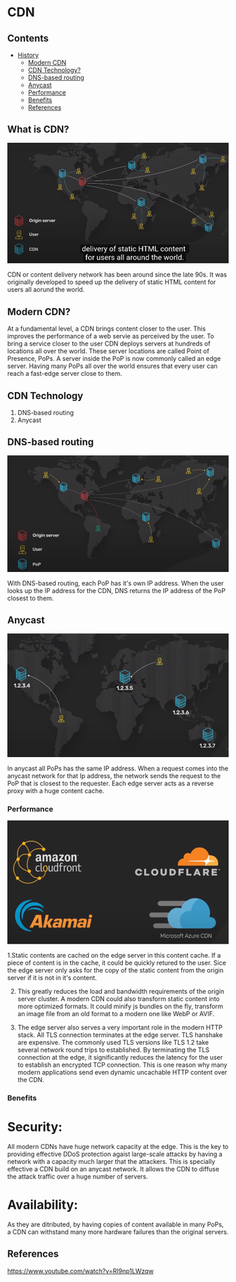 # CDN

## Contents

- [History](#history)
  - [Modern CDN](#modern-cdn)
  - [CDN Technology?](#technology)
  - [DNS-based routing](#dns-routing)
  - [Anycast](#antcast)
  - [Performance](#performance)
  - [Benefits](#benefits)
  - [References](#references)

## What is CDN?

![](./images/old-cdn.png)

CDN or content delivery network has been around since the late 90s. It was originally developed to speed up the delivery of static HTML content for users all aorund the world.

## Modern CDN?

At a fundamental level, a CDN brings content closer to the user. This improves the performance of a web servie as perceived by the user. To bring a service closer to the user CDN deploys servers at hundreds of locations all over the world. These server locations are called Point of Presence, PoPs. A server inside the PoP is now commonly called an edge server. Having many PoPs all over the world ensures that every user can reach a fast-edge server close to them.

## CDN Technology

1. DNS-based routing
2. Anycast

## DNS-based routing

![](./images/dns-routing.png)

With DNS-based routing, each PoP has it's own IP address. When the user looks up the IP address for the CDN, DNS returns the IP address of the PoP closest to them.

## Anycast

![](./images/anycast.png)

In anycast all PoPs has the same IP address. When a request comes into the anycast network for that Ip address, the network sends the request to the PoP that is closest to the requester. Each edge server acts as a reverse proxy with a huge content cache.

### Performance

![](./images/where.png)

1.Static contents are cached on the edge server in this content cache. If a piece of content is in the cache, it could be quickly retured to the user. Sice the edge server only asks for the copy of the static content from the origin server if it is not in it's content.

2. This greatly reduces the load and bandwidth requirements of the origin server cluster. A modern CDN could also transform static content into more optimized formats. It could minify js bundles on the fly, transform an image file from an old format to a modern one like WebP or AVIF.

3. The edge server also serves a very important role in the modern HTTP stack. All TLS connection terminates at the edge server. TLS hanshake are expensive. The commonly used TLS versions like TLS 1.2 take several network round trips to established. By terminating the TLS connection at the edge, it significantly reduces the latency for the user to establish an encrypted TCP connection. This is one reason why many modern applications send even dynamic uncachable HTTP content over the CDN.

### Benefits

# Security:

All modern CDNs have huge network capacity at the edge. This is the key to providing effective DDoS protection agaist large-scale attacks by having a network with a capacity much larger that the attackers. This is specially effective a CDN build on an anycast network. It allows the CDN to diffuse the attack traffic over a huge number of servers.

# Availability:

As they are ditributed, by having copies of content available in many PoPs, a CDN can withstand many more hardware failures than the original servers.

## References

https://www.youtube.com/watch?v=RI9np1LWzqw
